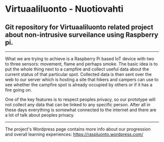# Virtuaaliluonto - Nuotiovahti

## Git repository for Virtuaaliluonto related project about non-intrusive surveilance using Raspberry pi.

---

What we are trying to achieve is a Raspberry Pi based IoT device with two to three sensors: movement, flame and perhaps smoke. The basic idea is to put the whole thing next to a campfire and collect useful data about the current status of that particular spot. Collected data is then sent over the web to our server which is hosting a site that hikers and campers can use to see whether the campfire spot is already occupied by others or if it has a fire going on.

One of the key features is to respect peoples privacy, so our prototype will not collect any data that can be linked to any specific person. After all in these days everything is somewhat connected to the internet and there are a lot of talk about peoples privacy.

---

The project's Wordpress page contains more info about our progression and overall learning experiences: https://raspluonto.wordpress.com/

